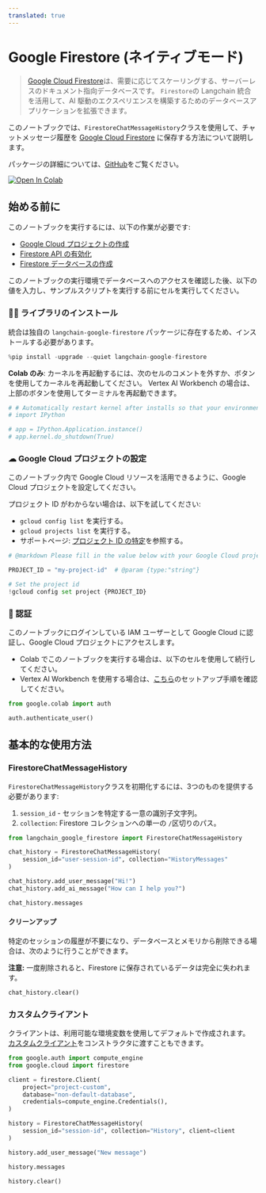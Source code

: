 ```yaml
---
translated: true
---
```


# Google Firestore (ネイティブモード)

> [Google Cloud Firestore](https://cloud.google.com/firestore)は、需要に応じてスケーリングする、サーバーレスのドキュメント指向データベースです。 `Firestore`の Langchain 統合を活用して、AI 駆動のエクスペリエンスを構築するためのデータベースアプリケーションを拡張できます。

このノートブックでは、`FirestoreChatMessageHistory`クラスを使用して、チャットメッセージ履歴を [Google Cloud Firestore](https://cloud.google.com/firestore) に保存する方法について説明します。

パッケージの詳細については、[GitHub](https://github.com/googleapis/langchain-google-firestore-python/)をご覧ください。

[![Open In Colab](https://colab.research.google.com/assets/colab-badge.svg)](https://colab.research.google.com/github/googleapis/langchain-google-firestore-python/blob/main/docs/chat_message_history.ipynb)

## 始める前に

このノートブックを実行するには、以下の作業が必要です:

* [Google Cloud プロジェクトの作成](https://developers.google.com/workspace/guides/create-project)
* [Firestore API の有効化](https://console.cloud.google.com/flows/enableapi?apiid=firestore.googleapis.com)
* [Firestore データベースの作成](https://cloud.google.com/firestore/docs/manage-databases)

このノートブックの実行環境でデータベースへのアクセスを確認した後、以下の値を入力し、サンプルスクリプトを実行する前にセルを実行してください。

### 🦜🔗 ライブラリのインストール

統合は独自の `langchain-google-firestore` パッケージに存在するため、インストールする必要があります。

```python
%pip install -upgrade --quiet langchain-google-firestore
```

**Colab のみ**: カーネルを再起動するには、次のセルのコメントを外すか、ボタンを使用してカーネルを再起動してください。 Vertex AI Workbench の場合は、上部のボタンを使用してターミナルを再起動できます。

```python
# # Automatically restart kernel after installs so that your environment can access the new packages
# import IPython

# app = IPython.Application.instance()
# app.kernel.do_shutdown(True)
```

### ☁ Google Cloud プロジェクトの設定

このノートブック内で Google Cloud リソースを活用できるように、Google Cloud プロジェクトを設定してください。

プロジェクト ID がわからない場合は、以下を試してください:

* `gcloud config list` を実行する。
* `gcloud projects list` を実行する。
* サポートページ: [プロジェクト ID の特定](https://support.google.com/googleapi/answer/7014113)を参照する。

```python
# @markdown Please fill in the value below with your Google Cloud project ID and then run the cell.

PROJECT_ID = "my-project-id"  # @param {type:"string"}

# Set the project id
!gcloud config set project {PROJECT_ID}
```

### 🔐 認証

このノートブックにログインしている IAM ユーザーとして Google Cloud に認証し、Google Cloud プロジェクトにアクセスします。

- Colab でこのノートブックを実行する場合は、以下のセルを使用して続行してください。
- Vertex AI Workbench を使用する場合は、[こちら](https://github.com/GoogleCloudPlatform/generative-ai/tree/main/setup-env)のセットアップ手順を確認してください。

```python
from google.colab import auth

auth.authenticate_user()
```

## 基本的な使用方法

### FirestoreChatMessageHistory

`FirestoreChatMessageHistory`クラスを初期化するには、3つのものを提供する必要があります:

1. `session_id` - セッションを特定する一意の識別子文字列。
1. `collection`: Firestore コレクションへの単一の `/`区切りのパス。

```python
from langchain_google_firestore import FirestoreChatMessageHistory

chat_history = FirestoreChatMessageHistory(
    session_id="user-session-id", collection="HistoryMessages"
)

chat_history.add_user_message("Hi!")
chat_history.add_ai_message("How can I help you?")
```

```python
chat_history.messages
```

#### クリーンアップ

特定のセッションの履歴が不要になり、データベースとメモリから削除できる場合は、次のように行うことができます。

**注意:** 一度削除されると、Firestore に保存されているデータは完全に失われます。

```python
chat_history.clear()
```

### カスタムクライアント

クライアントは、利用可能な環境変数を使用してデフォルトで作成されます。 [カスタムクライアント](https://cloud.google.com/python/docs/reference/firestore/latest/client)をコンストラクタに渡すこともできます。

```python
from google.auth import compute_engine
from google.cloud import firestore

client = firestore.Client(
    project="project-custom",
    database="non-default-database",
    credentials=compute_engine.Credentials(),
)

history = FirestoreChatMessageHistory(
    session_id="session-id", collection="History", client=client
)

history.add_user_message("New message")

history.messages

history.clear()
```
